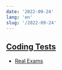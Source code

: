 ```yaml
---
date: '2022-09-24'
lang: 'en'
slug: '/2022-09-24'
---
```


## [Coding Tests](./../.././docs/pages/Coding%20Tests.md)

- [Real Exams](./../.././docs/pages/Real%20Exams.md)

<head>
  <html lang="en-US"/>
</head>
